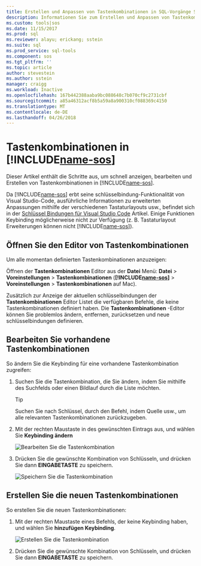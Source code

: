 ```yaml
---
title: Erstellen und Anpassen von Tastenkombinationen in SQL-Vorgänge Studio (Vorschau) | Microsoft Docs
description: Informationen Sie zum Erstellen und Anpassen von Tastenkombinationen in SQL-Vorgänge Studio (Vorschau).
ms.custom: tools|sos
ms.date: 11/15/2017
ms.prod: sql
ms.reviewer: alayu; erickang; sstein
ms.suite: sql
ms.prod_service: sql-tools
ms.component: sos
ms.tgt_pltfrm: ''
ms.topic: article
author: stevestein
ms.author: sstein
manager: craigg
ms.workload: Inactive
ms.openlocfilehash: 167b442388aaba9bc088648c7b070cf9c2731cbf
ms.sourcegitcommit: a85a46312acf8b5a59a8a900310cf088369c4150
ms.translationtype: MT
ms.contentlocale: de-DE
ms.lasthandoff: 04/26/2018
---
```

# <a name="keyboard-shortcuts-in-includename-sosincludesname-sosmd"></a>Tastenkombinationen in [!INCLUDE[name-sos](../includes/name-sos.md)]

Dieser Artikel enthält die Schritte aus, um schnell anzeigen, bearbeiten und Erstellen von Tastenkombinationen in [!INCLUDE[name-sos](../includes/name-sos-short.md)].

Da [!INCLUDE[name-sos](../includes/name-sos-short.md)] erbt seine schlüsselbindung-Funktionalität von Visual Studio-Code, ausführliche Informationen zu erweiterten Anpassungen mithilfe der verschiedenen Tastaturlayouts usw., befindet sich in der [Schlüssel Bindungen für Visual Studio Code](https://code.visualstudio.com/docs/getstarted/keybindings) Artikel. Einige Funktionen Keybinding möglicherweise nicht zur Verfügung (z. B. Tastaturlayout Erweiterungen können nicht [!INCLUDE[name-sos](../includes/name-sos-short.md)]).


## <a name="open-the-keyboard-shortcuts-editor"></a>Öffnen Sie den Editor von Tastenkombinationen

Um alle momentan definierten Tastenkombinationen anzuzeigen:

Öffnen der **Tastenkombinationen** Editor aus der **Datei** Menü: **Datei** > **Voreinstellungen**  >   **Tastenkombinationen** (**[!INCLUDE[name-sos](../includes/name-sos-short.md)]** > **Voreinstellungen** > **Tastenkombinationen** auf Mac).

Zusätzlich zur Anzeige der aktuellen schlüsselbindungen der **Tastenkombinationen** Editor Listet die verfügbaren Befehle, die keine Tastenkombinationen definiert haben. Die **Tastenkombinationen** -Editor können Sie problemlos ändern, entfernen, zurücksetzen und neue schlüsselbindungen definieren.  


## <a name="edit-existing-keyboard-shortcuts"></a>Bearbeiten Sie vorhandene Tastenkombinationen

So ändern Sie die Keybinding für eine vorhandene Tastenkombination zugreifen:

1. Suchen Sie die Tastenkombination, die Sie ändern, indem Sie mithilfe des Suchfelds oder einen Bildlauf durch die Liste möchten.
   > [!TIP]
   > Suchen Sie nach Schlüssel, durch den Befehl, indem Quelle usw., um alle relevanten Tastenkombinationen zurückzugeben.

1. Mit der rechten Maustaste in des gewünschten Eintrags aus, und wählen Sie **Keybinding ändern**

   ![Bearbeiten Sie die Tastenkombination](media/keyboard-shortcuts/change-keybinding.png)

1. Drücken Sie die gewünschte Kombination von Schlüsseln, und drücken Sie dann **EINGABETASTE** zu speichern. 

   ![Speichern Sie die Tastenkombination](media/keyboard-shortcuts/save-keybinding.png)

## <a name="create-new-keyboard-shortcuts"></a>Erstellen Sie die neuen Tastenkombinationen

So erstellen Sie die neuen Tastenkombinationen:

1. Mit der rechten Maustaste eines Befehls, der keine Keybinding haben, und wählen Sie **hinzufügen Keybinding**.

   ![Erstellen Sie die Tastenkombination](media/keyboard-shortcuts/add-keybinding.png)

1. Drücken Sie die gewünschte Kombination von Schlüsseln, und drücken Sie dann **EINGABETASTE** zu speichern.


